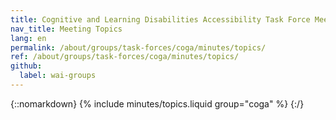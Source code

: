 ```yaml
---
title: Cognitive and Learning Disabilities Accessibility Task Force Meeting Topics
nav_title: Meeting Topics
lang: en
permalink: /about/groups/task-forces/coga/minutes/topics/
ref: /about/groups/task-forces/coga/minutes/topics/
github:
  label: wai-groups
---
```


{::nomarkdown}
{% include minutes/topics.liquid group="coga" %}
{:/}